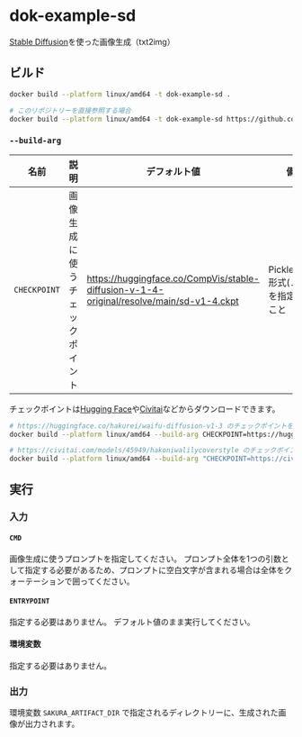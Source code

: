 # dok-example-sd

[Stable Diffusion](https://github.com/CompVis/stable-diffusion)を使った画像生成（txt2img）

## ビルド

```bash
docker build --platform linux/amd64 -t dok-example-sd .
```

```bash
# このリポジトリーを直接参照する場合
docker build --platform linux/amd64 -t dok-example-sd https://github.com/shimataro/dok-examples.git#master:dok-example-sd
```

### `--build-arg`

|名前|説明|デフォルト値|備考|
|---|---|---|---|
|`CHECKPOINT`|画像生成に使うチェックポイント|<https://huggingface.co/CompVis/stable-diffusion-v-1-4-original/resolve/main/sd-v1-4.ckpt>| PickleTensor形式(`.ckpt`)を指定すること|

チェックポイントは[Hugging Face](https://huggingface.co/)や[Civitai](https://civitai.com/)などからダウンロードできます。

```bash
# https://huggingface.co/hakurei/waifu-diffusion-v1-3 のチェックポイントを使う場合
docker build --platform linux/amd64 --build-arg CHECKPOINT=https://huggingface.co/hakurei/waifu-diffusion-v1-3/resolve/main/model-epoch09-full.ckpt -t dok-example-sd .
```

```bash
# https://civitai.com/models/45949/hakoniwalilycoverstyle のチェックポイントを使う場合（URLに&が含まれるので、引数をクォーテーションで囲うこと）
docker build --platform linux/amd64 --build-arg "CHECKPOINT=https://civitai.com/api/download/models/50570?type=Model&format=PickleTensor&size=pruned&fp=fp16" -t dok-example-sd .
```

## 実行

### 入力

#### `CMD`

画像生成に使うプロンプトを指定してください。
プロンプト全体を1つの引数として指定する必要があるため、プロンプトに空白文字が含まれる場合は全体をクォーテーションで囲ってください。

#### `ENTRYPOINT`

指定する必要はありません。
デフォルト値のまま実行してください。

#### 環境変数

指定する必要はありません。

### 出力

環境変数 `SAKURA_ARTIFACT_DIR` で指定されるディレクトリーに、生成された画像が出力されます。

